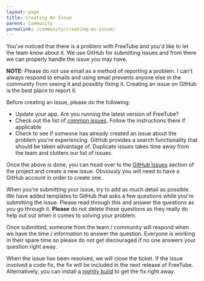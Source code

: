 ```yaml
---
layout: page
title: Creating An Issue
parent: Community
permalink: /community/creating-an-issue/
---
```


You've noticed that there is a problem with FreeTube and you'd like to let the team know about it. We use GitHub for submitting issues and from there we can properly handle the issue you may have.

**NOTE:** Please do not use email as a method of reporting a problem. I can't always respond to emails and using email prevents anyone else in the community from seeing it and possibly fixing it. Creating an issue on GitHub is the best place to report it.

Before creating an issue, please do the following:

 - Update your app. Are you running the latest version of FreeTube?
 - Check out the list of [common issues](/usage/common-issues). Follow the instructions there if applicable
 - Check to see if someone has already created an issue about the problem you're experiencing. GitHub provides a search functionality that should be taken advantage of. Duplicate issues takes time away from the team and clutters our list of issues.

Once the above is done, you can head over to the [GitHub Issues](https://github.com/FreeTubeApp/FreeTube/issues) section of the project and create a new issue. Obviously you will need to have a GitHub account in order to create one.

When you're submitting your issue, try to add as much detail as possible. We have added templates to GitHub that asks a few questions while you're submitting the issue. Please read through this and answer the questions as you go through it. **Please** do not delete these questions as they really do help out out when it comes to solving your problem.

Once submitted, someone from the team / community will respond when we have the time / information to answer the question. Everyone is working in their spare time so please do not get discouraged if no one answers your question right away.

When the issue has been resolved, we will close the ticket. If the issue involved a code fix, the fix will be included in the next release of FreeTube. Alternatively, you can install a [nightly build](/development/nightly-builds) to get the fix right away.
